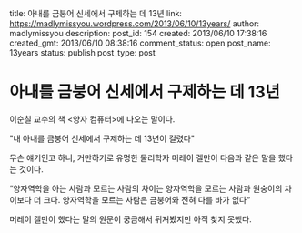title: 아내를 금붕어 신세에서 구제하는 데 13년
link: https://madlymissyou.wordpress.com/2013/06/10/13years/
author: madlymissyou
description: 
post_id: 154
created: 2013/06/10 17:38:16
created_gmt: 2013/06/10 08:38:16
comment_status: open
post_name: 13years
status: publish
post_type: post

# 아내를 금붕어 신세에서 구제하는 데 13년

이순칠 교수의 책 <양자 컴퓨터>에 나오는 말이다. 

"내 아내를 금붕어 신세에서 구제하는 데 13년이 걸렸다"

무슨 얘기인고 하니, 거만하기로 유명한 물리학자 머레이 겔만이 다음과 같은 말을 했다는 것이다. 

“양자역학을 아는 사람과 모르는 사람의 차이는 양자역학을 모르는 사람과 원숭이의 차이보다 더 크다. 양자역학을 모르는 사람은 금붕어와 전혀 다를 바가 없다”

머레이 겔만이 했다는 말의 원문이 궁금해서 뒤져봤지만 아직 찾지 못했다.